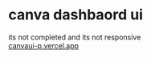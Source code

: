 # canva dashbaord ui 
its not completed and its not responsive <br/>
[canvaui-p.vercel.app](https://canvaui-p.vercel.app/)
